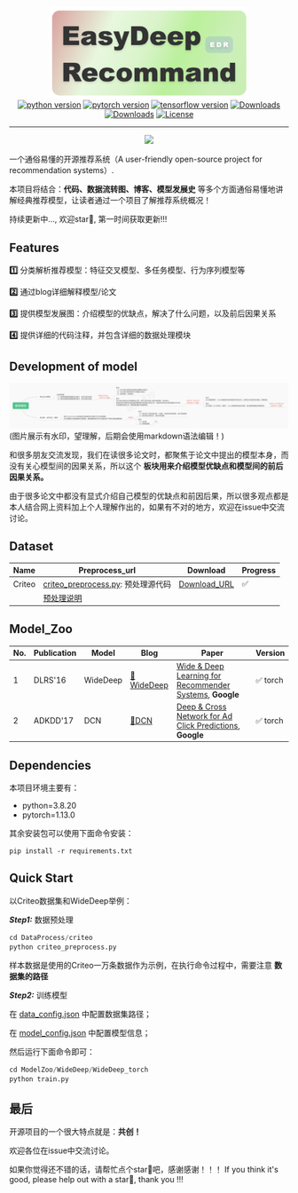 <div align="center">
<img src="https://github.com/Iamctb/EasyDeepRecommand/blob/main/ResyDeepRecommand_logo.png" alt="Logo" width="360"/>
</div>

<div align="center">
<a href="https://www.python.org/"><img src="https://img.shields.io/badge/python-3.8%2B-blue" style="max-width: 100%;" alt="python version"></a >
<a href="https://pytorch.org/"><img src="https://img.shields.io/badge/pytorch-1.13%2B-blue" style="max-width: 100%;" alt="pytorch version"></a >
<a href="https://www.tensorflow.org/?hl=zh-cn"><img src="https://img.shields.io/badge/tensorflow-2.1+-blue" style="max-width: 100%;" alt="tensorflow version"></a >
<a href="https://blog.csdn.net/qq_41915623/article/details/138839827?fromshare=blogdetail&sharetype=blogdetail&sharerId=138839827&sharerefer=PC&sharesource=qq_41915623&sharefrom=from_link"><img src="https://img.shields.io/badge/CSDN-Blog-red" style="max-width: 100%;" alt="Downloads"></a >
<a href="https://juejin.cn/post/7424903278063140898"><img src="https://img.shields.io/badge/JueJin-Blog-red" style="max-width: 100%;" alt="Downloads"></a >
<a href="https://www.apache.org/licenses/LICENSE-2.0.html"><img src="https://img.shields.io/badge/lisence-Apache_2.0-green" style="max-width: 100%;" alt="License"></a >
</div>
<hr/>

<div align="center">
<a href="https://github.com/Iamctb/EasyDeepRecommand/stargazers"><img src="http://bytecrank.com/nastyox/reporoster/php/stargazersSVG.php?user=Iamctb&repo=EasyDeepRecommand" width="600"/><a/>
</div>


一个通俗易懂的开源推荐系统（A user-friendly open-source project for recommendation systems）.

本项目将结合：**代码、数据流转图、博客、模型发展史** 等多个方面通俗易懂地讲解经典推荐模型，让读者通过一个项目了解推荐系统概况！

持续更新中..., 欢迎star🌟, 第一时间获取更新!!!

## Features

**1️⃣**  分类解析推荐模型：特征交叉模型、多任务模型、行为序列模型等

**2️⃣**  通过blog详细解释模型/论文

**3️⃣**  提供模型发展图：介绍模型的优缺点，解决了什么问题，以及前后因果关系

**4️⃣** 提供详细的代码注释，并包含详细的数据处理模块


## Development of model
<div align="center">
<img src="https://github.com/Iamctb/EasyDeepRecommand/blob/main/Development_of_model.png" alt="Logo" />
</div>
(图片展示有水印，望理解，后期会使用markdown语法编辑！)

和很多朋友交流发现，我们在读很多论文时，都聚焦于论文中提出的模型本身，而没有关心模型间的因果关系，所以这个 **板块用来介绍模型优缺点和模型间的前后因果关系。**

由于很多论文中都没有显式介绍自己模型的优缺点和前因后果，所以很多观点都是本人结合网上资料加上个人理解作出的，如果有不对的地方，欢迎在issue中交流讨论。


## Dataset

| Name   | Preprocess_url                                               | Download                                                     | Progress |
| ------ | ------------------------------------------------------------ | ------------------------------------------------------------ | -------- |
| Criteo | [criteo_preprocess.py](https://github.com/Iamctb/EasyDeepRecommand/blob/main/DataProcess/criteo/criteo_preprocess.py): 预处理源代码 | [Download_URL](https://github.com/reczoo/Datasets/tree/main/Criteo) | ✅ |
|        | [预处理说明](https://github.com/Iamctb/EasyDeepRecommand/blob/main/DataProcess/criteo/readme_about_criteo_preprocess.md) |                                                              |          |



## Model_Zoo

| No.  | Publication | Model    | Blog                                                         | Paper                                                        | Version |
| ---- | ----------- | -------- | ------------------------------------------------------------ | ------------------------------------------------------------ | ------- |
| 1    | DLRS'16     | WideDeep | [📝WideDeep](https://blog.csdn.net/qq_41915623/article/details/138839827?fromshare=blogdetail&sharetype=blogdetail&sharerId=138839827&sharerefer=PC&sharesource=qq_41915623&sharefrom=from_link) | [Wide & Deep Learning for Recommender Systems](https://arxiv.org/pdf/1606.07792.pdf), **Google** | ✅ torch   |
| 2    | ADKDD'17    | DCN      | [📝DCN](https://blog.csdn.net/qq_41915623/article/details/145951277?fromshare=blogdetail&sharetype=blogdetail&sharerId=145951277&sharerefer=PC&sharesource=qq_41915623&sharefrom=from_link)                                                             | [Deep & Cross Network for Ad Click Predictions](https://arxiv.org/abs/1708.05123), **Google** | ✅ torch   |



## Dependencies

本项目环境主要有：

- python=3.8.20
- pytorch=1.13.0

其余安装包可以使用下面命令安装：

```
pip install -r requirements.txt
```



## Quick Start

以Criteo数据集和WideDeep举例：

***Step1:***  数据预处理

```python
cd DataProcess/criteo
python criteo_preprocess.py
```

样本数据是使用的Criteo一万条数据作为示例，在执行命令过程中，需要注意 **数据集的路径**

***Step2:*** 训练模型

在 [data_config.json](https://github.com/Iamctb/EasyDeepRecommand/blob/main/ModelZoo/WideDeep/WideDeep_torch/config/data_config.json) 中配置数据集路径；

在 [model_config.json](https://github.com/Iamctb/EasyDeepRecommand/blob/main/ModelZoo/WideDeep/WideDeep_torch/config/model_config.json) 中配置模型信息；

然后运行下面命令即可：

```python
cd ModelZoo/WideDeep/WideDeep_torch
python train.py
```

## 最后
开源项目的一个很大特点就是：**共创！**

欢迎各位在issue中交流讨论。

如果你觉得还不错的话，请帮忙点个star🌟吧，感谢感谢！！！
If you think it's good, please help out with a star🌟, thank you !!!
